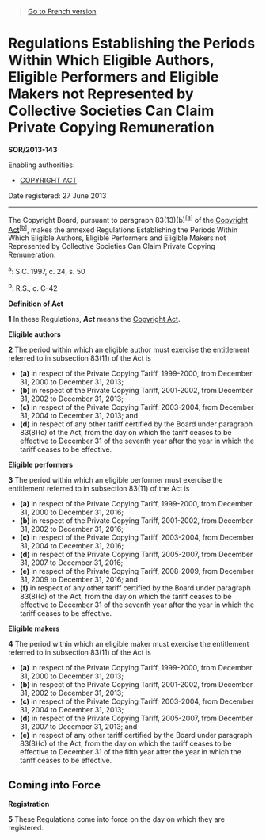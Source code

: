 > [Go to French version](/fr/Règlements/Décrets,%20ordonnances%20et%20règlements%20statutaires/2013/143.md)

# Regulations Establishing the Periods Within Which Eligible Authors, Eligible Performers and Eligible Makers not Represented by Collective Societies Can Claim Private Copying Remuneration

**SOR/2013-143**

Enabling authorities: 
- [COPYRIGHT ACT](/en/Acts/Revised%20Statutes%20of%20Canada/C/C-42.md)

Date registered: 27 June 2013

----------

The Copyright Board, pursuant to paragraph 83(13)(b)<sup><a href='#fn_SOR-2013-143_e_hq_12457'>[a]</a></sup> of the [Copyright Act](/en/Acts/Revised%20Statutes%20of%20Canada/C/C-42.md)<sup><a href='#fn_SOR-2013-143_e_hq_12458'>[b]</a></sup>, makes the annexed Regulations Establishing the Periods Within Which Eligible Authors, Eligible Performers and Eligible Makers not Represented by Collective Societies Can Claim Private Copying Remuneration.

<a name='fn_SOR-2013-143_e_hq_12457'><sup>a</sup></a>: S.C. 1997, c. 24, s. 50<br />

<a name='fn_SOR-2013-143_e_hq_12458'><sup>b</sup></a>: R.S., c. C-42<br />




**Definition of Act**

**1** In these Regulations, ***Act*** means the [Copyright Act](/en/Acts/Revised%20Statutes%20of%20Canada/C/C-42.md).




**Eligible authors**

**2** The period within which an eligible author must exercise the entitlement referred to in subsection 83(11) of the Act is
- **(a)** in respect of the Private Copying Tariff, 1999-2000, from December 31, 2000 to December 31, 2013;
- **(b)** in respect of the Private Copying Tariff, 2001-2002, from December 31, 2002 to December 31, 2013;
- **(c)** in respect of the Private Copying Tariff, 2003-2004, from December 31, 2004 to December 31, 2013; and
- **(d)** in respect of any other tariff certified by the Board under paragraph 83(8)(c) of the Act, from the day on which the tariff ceases to be effective to December 31 of the seventh year after the year in which the tariff ceases to be effective.




**Eligible performers**

**3** The period within which an eligible performer must exercise the entitlement referred to in subsection 83(11) of the Act is
- **(a)** in respect of the Private Copying Tariff, 1999-2000, from December 31, 2000 to December 31, 2016;
- **(b)** in respect of the Private Copying Tariff, 2001-2002, from December 31, 2002 to December 31, 2016;
- **(c)** in respect of the Private Copying Tariff, 2003-2004, from December 31, 2004 to December 31, 2016;
- **(d)** in respect of the Private Copying Tariff, 2005-2007, from December 31, 2007 to December 31, 2016;
- **(e)** in respect of the Private Copying Tariff, 2008-2009, from December 31, 2009 to December 31, 2016; and
- **(f)** in respect of any other tariff certified by the Board under paragraph 83(8)(c) of the Act, from the day on which the tariff ceases to be effective to December 31 of the seventh year after the year in which the tariff ceases to be effective.




**Eligible makers**

**4** The period within which an eligible maker must exercise the entitlement referred to in subsection 83(11) of the Act is
- **(a)** in respect of the Private Copying Tariff, 1999-2000, from December 31, 2000 to December 31, 2013;
- **(b)** in respect of the Private Copying Tariff, 2001-2002, from December 31, 2002 to December 31, 2013;
- **(c)** in respect of the Private Copying Tariff, 2003-2004, from December 31, 2004 to December 31, 2013;
- **(d)** in respect of the Private Copying Tariff, 2005-2007, from December 31, 2007 to December 31, 2013; and
- **(e)** in respect of any other tariff certified by the Board under paragraph 83(8)(c) of the Act, from the day on which the tariff ceases to be effective to December 31 of the fifth year after the year in which the tariff ceases to be effective.




## Coming into Force



**Registration**

**5** These Regulations come into force on the day on which they are registered.


